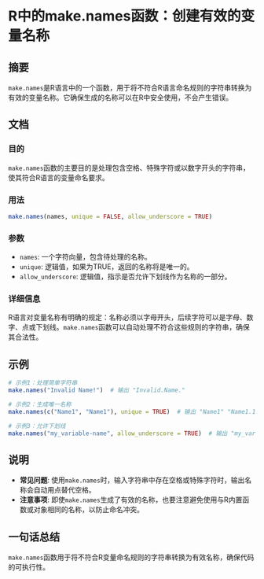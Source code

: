 <!--
Meta Description: # R中的make.names函数：创建有效的变量名称 ## 摘要 `make.names`是R语言中的一个函数，用于将不符合R语言命名规则的字符串转换为有效的变量名称。它确保生成的名称可以在R中安全使用，不会产生错误。 ## 文档 ### 目的 `make.names`函数的主要目的是处理包含空格...
Meta Keywords: names, make, name, name1, unique
-->

# R中的make.names函数：创建有效的变量名称

## 摘要
`make.names`是R语言中的一个函数，用于将不符合R语言命名规则的字符串转换为有效的变量名称。它确保生成的名称可以在R中安全使用，不会产生错误。

## 文档
### 目的
`make.names`函数的主要目的是处理包含空格、特殊字符或以数字开头的字符串，使其符合R语言的变量命名要求。

### 用法
```R
make.names(names, unique = FALSE, allow_underscore = TRUE)
```

### 参数
- `names`: 一个字符向量，包含待处理的名称。
- `unique`: 逻辑值，如果为TRUE，返回的名称将是唯一的。
- `allow_underscore`: 逻辑值，指示是否允许下划线作为名称的一部分。

### 详细信息
R语言对变量名称有明确的规定：名称必须以字母开头，后续字符可以是字母、数字、点或下划线。`make.names`函数可以自动处理不符合这些规则的字符串，确保其合法性。

## 示例
```R
# 示例1：处理简单字符串
make.names("Invalid Name!")  # 输出 "Invalid.Name."

# 示例2：生成唯一名称
make.names(c("Name1", "Name1"), unique = TRUE)  # 输出 "Name1" "Name1.1"

# 示例3：允许下划线
make.names("my_variable-name", allow_underscore = TRUE)  # 输出 "my_variable.name"
```

## 说明
- **常见问题**: 使用`make.names`时，输入字符串中存在空格或特殊字符时，输出名称会自动用点替代空格。
- **注意事项**: 即使`make.names`生成了有效的名称，也要注意避免使用与R内置函数或对象相同的名称，以防止命名冲突。

## 一句话总结
`make.names`函数用于将不符合R变量命名规则的字符串转换为有效名称，确保代码的可执行性。